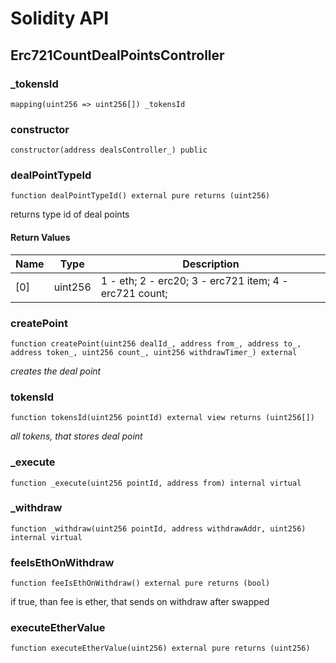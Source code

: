 # Solidity API

## Erc721CountDealPointsController

### _tokensId

```solidity
mapping(uint256 => uint256[]) _tokensId
```

### constructor

```solidity
constructor(address dealsController_) public
```

### dealPointTypeId

```solidity
function dealPointTypeId() external pure returns (uint256)
```

returns type id of deal points

#### Return Values

| Name | Type | Description |
| ---- | ---- | ----------- |
| [0] | uint256 | 1 - eth; 2 - erc20; 3 - erc721 item; 4 - erc721 count; |

### createPoint

```solidity
function createPoint(uint256 dealId_, address from_, address to_, address token_, uint256 count_, uint256 withdrawTimer_) external
```

_creates the deal point_

### tokensId

```solidity
function tokensId(uint256 pointId) external view returns (uint256[])
```

_all tokens, that stores deal point_

### _execute

```solidity
function _execute(uint256 pointId, address from) internal virtual
```

### _withdraw

```solidity
function _withdraw(uint256 pointId, address withdrawAddr, uint256) internal virtual
```

### feeIsEthOnWithdraw

```solidity
function feeIsEthOnWithdraw() external pure returns (bool)
```

if true, than fee is ether, that sends on withdraw after swapped

### executeEtherValue

```solidity
function executeEtherValue(uint256) external pure returns (uint256)
```

